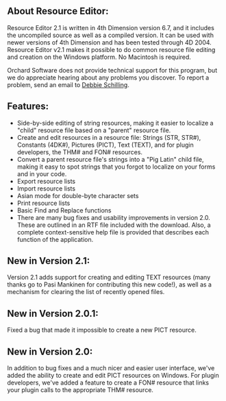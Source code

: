 ## About Resource Editor: ##

Resource Editor 2.1 is written in 4th Dimension version 6.7, and it includes the uncompiled source as well as a compiled version. It can be used with newer versions of 4th Dimension and has been tested through 4D 2004. Resource Editor v2.1 makes it possible to do common resource file editing and creation on the Windows platform. No Macintosh is required.

Orchard Software does not provide technical support for this program, but we do appreciate hearing about any problems you discover. To report a problem, send an email to [Debbie Schilling](mailto:dschilling@orchardsoft.com).

## Features: ##

  -  Side-by-side editing of string resources, making it easier to localize a "child" resource file based on a "parent" resource file.
  -  Create and edit resources in a resource file: Strings (STR, STR#), Constants (4DK#), Pictures (PICT), Text (TEXT), and for plugin developers, the THM# and FON# resources.
  -  Convert a parent resource file's strings into a "Pig Latin" child file, making it easy to spot strings that you forgot to localize on your forms and in your code.
  -  Export resource lists
  -  Import resource lists
  -  Asian mode for double-byte character sets
  -  Print resource lists
  -  Basic Find and Replace functions
  -  There are many bug fixes and usability improvements in version 2.0. These are outlined in an RTF file included with the download. Also, a complete context-sensitive help file is provided that describes each function of the application.

## New in Version 2.1: ##

Version 2.1 adds support for creating and editing TEXT resources (many thanks go to Pasi Mankinen for contributing this new code!), as well as a mechanism for clearing the list of recently opened files.

## New in Version 2.0.1: ##

Fixed a bug that made it impossible to create a new PICT resource.

## New in Version 2.0: ##

In addition to bug fixes and a much nicer and easier user interface, we've added the ability to create and edit PICT resources on Windows. For plugin developers, we've added a feature to create a FON# resource that links your plugin calls to the appropriate THM# resource.
